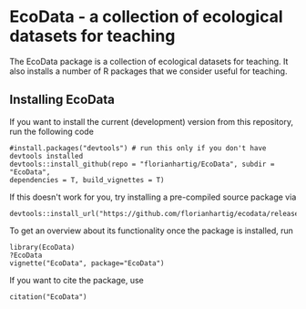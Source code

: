 # EcoData - a collection of ecological datasets for teaching

The EcoData package is a collection of ecological datasets for teaching. It also installs a number of R packages that we consider useful for teaching.

## Installing EcoData

If you want to install the current (development) version from this repository, run the following code

```{r}
#install.packages("devtools") # run this only if you don't have devtools installed
devtools::install_github(repo = "florianhartig/EcoData", subdir = "EcoData", 
dependencies = T, build_vignettes = T)
```

If this doesn't work for you, try installing a pre-compiled source package via

```{r}
devtools::install_url("https://github.com/florianhartig/ecodata/releases/download/v0.2.0/EcoData_0.2.0.tar.gz")
```

To get an overview about its functionality once the package is installed, run

```{r}
library(EcoData)
?EcoData
vignette("EcoData", package="EcoData")
```

If you want to cite the package, use

```{r}
citation("EcoData")
```




